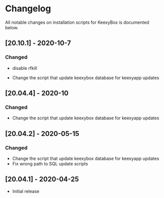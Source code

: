 # Changelog

All notable changes on installation scripts for KeexyBox is documented below.

## [20.10.1] - 2020-10-7
### Changed
 - disable rfkill

- Change the script that update keexybox database for keexyapp updates
## [20.04.4] - 2020-10
### Changed
- Change the script that update keexybox database for keexyapp updates

## [20.04.2] - 2020-05-15

### Changed
- Change the script that update keexybox database for keexyapp updates
- Fix wrong path to SQL update scripts

## [20.04.1] - 2020-04-25
- Initial release
